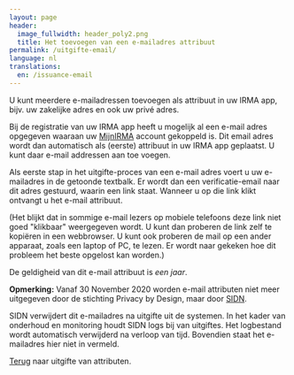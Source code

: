 ```yaml
---
layout: page
header:
  image_fullwidth: header_poly2.png
  title: Het toevoegen van een e-mailadres attribuut
permalink: /uitgifte-email/
language: nl
translations:
  en: /issuance-email
---
```


U kunt meerdere e-mailadressen toevoegen als attribuut in uw IRMA app,
bijv. uw zakelijke adres en ook uw privé adres.

Bij de registratie van uw IRMA app heeft u mogelijk al een e-mail adres
opgegeven waaraan uw [MijnIRMA](/mijnirma) account gekoppeld is.  Dit
email adres wordt dan automatisch als (eerste) attribuut in uw IRMA
app geplaatst. U kunt daar e-mail addressen aan toe voegen.

Als eerste stap in het uitgifte-proces van een e-mail adres voert u uw
e-mailadres in de getoonde textbalk. Er wordt dan een
verificatie-email naar dit adres gestuurd, waarin een link staat.
Wanneer u op die link klikt ontvangt u het e-mail attribuut.

(Het blijkt dat in sommige e-mail lezers op mobiele telefoons deze
link niet goed "klikbaar" weergegeven wordt. U kunt dan proberen de
link zelf te kopiëren in een webbrowser. U kunt ook proberen de mail
op een ander apparaat, zoals een laptop of PC, te lezen. Er wordt naar
gekeken hoe dit probleem het beste opgelost kan worden.)

De geldigheid van dit e-mail attribuut is *een jaar*.

**Opmerking:**
Vanaf 30 November 2020 worden e-mail attributen niet meer uitgegeven
door de stichting Privacy by Design, maar door
[SIDN](https://www.sidn.nl).

SIDN verwijdert dit e-mailadres na uitgifte uit de systemen.
In het kader van onderhoud en monitoring houdt SIDN logs bij van uitgiftes.
Het logbestand wordt automatisch verwijderd na verloop van tijd.
Bovendien staat het e-mailadres hier niet in vermeld.

[Terug](/uitgifte) naar uitgifte van attributen.
